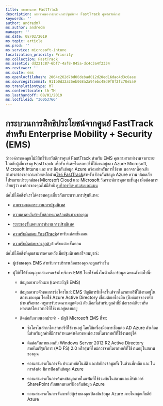 ```yaml
---
title: กระบวนการ FastTrack
description: ภาพรวมของกระบวนการปฐมนิเทศ FastTrack ศูนย์สวัสดิการ
keywords: ''
author: andredm7
ms.author: andredm
manager: ''
ms.date: 08/02/2019
ms.topic: article
ms.prod: ''
ms.service: microsoft-intune
localization_priority: Priority
ms.collection: FastTrack
ms.assetid: dd221c87-6bf7-4af8-845a-dc4c3a4f2334
ms.reviewer: ''
ms.suite: ems
ms.openlocfilehash: 2064c202d7bd06debad012d20ed16dac4d3c6aae
ms.sourcegitcommit: 911b0d32a26eb068a2a94ebc48d9f8f2fc70e5a9
ms.translationtype: MT
ms.contentlocale: th-TH
ms.lasthandoff: 08/01/2019
ms.locfileid: "36053766"
---
```

# <a name="fasttrack-center-benefit-process-for-enterprise-mobility--security-ems"></a>กระบวนการสิทธิประโยชน์จากศูนย์ FastTrack สำหรับ Enterprise Mobility + Security (EMS)
ถ้าองค์กรของคุณไม่มีสิทธิ์รับสวัสดิการศูนย์ FastTrack สำหรับ EMS คุณสามารถทำงานจากระยะไกลกับผู้เชี่ยวชาญ FastTrack เพื่อรับ พิเศษไดเรกทอรีที่ใช้งานอยู่ของ Azure Microsoft, Microsoft Intune และ การ ป้องกันข้อมูล Azure พร้อมสำหรับการใช้งาน นอกจากนี้คุณยังสามารถร้องขอความช่วยเหลือผ่าน[ไซต์ FastTrack](https://www.microsoft.com/fasttrack/microsoft-365/ems)สำหรับ ป้องกันข้อมูล Azure ความ ปลอดภัยโปรแกรมประยุกต์ของ Microsoft Cloud และ Microsoft วิเคราะห์การคุกคามขั้นสูง เมื่อต้องการเรียนรู้ว่า องค์กรของคุณไม่มีสิทธิ ดู[บริการที่เหมาะสมและแผน](M365-eligible-services-and-plans.md)


ต่อไปนี้คือสิ่งที่เราได้ครอบคลุมเกี่ยวกับกระบวนการปฐมนิเทศ:

-   [ภาพรวมของกระบวนการปฐมนิเทศ](EMS-fasttrack-benefit-overview.md)

-   [ความคาดหวังสำหรับสภาพแวดล้อมต้นทางของคุณ](EMS-source-environment-expectations.md)

-   [ระยะของขั้นตอนการทำงานการปฐมนิเทศ](EMS-onboarding-phases.md)

-   [ความรับผิดชอบ FastTrack](EMS-fasttrack-responsibilities.md)สำหรับแต่ละขั้นตอน

-   [ความรับผิดชอบของลูกค้า](EMS-your-responsibilities.md)สำหรับแต่ละขั้นตอน

ต่อไปนี้คือสิ่งที่คุณสามารถคาดหวังเมื่อปฐมนิเทศเสร็จสมบูรณ์:

-   ผู้เช่าของคุณ EMS สำหรับการบริการเลือกของคุณจะถูกสร้างขึ้น

-   ผู้ใช้ที่ได้รับอนุญาตสามารถเข้าถึงบริการ EMS โดยใช้หนึ่งในตัวเลือกข้อมูลเฉพาะตัวต่อไปนี้:

    -   ข้อมูลเฉพาะตัวเมฆ (เฉพาะบัญชี EMS)

    -   ข้อมูลเฉพาะตัวของการซิงโครไนส์: EMS บัญชีการซิงโครไนส์จากไดเรกทอรีที่ใช้งานอยู่ในสถานของคุณ โดยใช้ Azure Active Directory เชื่อมต่อเครื่องมือ (ซิงค์แฮชของรหัสผ่านหรือพาส-ทรูการรับรองความถูกต้อง) ตัวเลือกนี้สำหรับลูกค้าที่มีฟอเรสต์เดียวหรือฟอเรสต์ไดเรกทอรีที่ใช้งานอยู่หลายอยู่

    -   ติดต่อกับภายนอกประจำ - บัญชี Microsoft EMS ที่จะ:

        -   ซิงโครไนส์จากไดเรกทอรีที่ใช้งานอยู่ โดยใช้เครื่องมือการเชื่อมต่อ AD Azure ตัวเลือกนี้สำหรับลูกค้าที่มีการกำหนดค่าเดียวของฟอเรสต์ไดเรกทอรีที่ใช้งานอยู่ได้

        -   ติดต่อกับภายนอกกับ Windows Server 2012 R2 Active Directory สหพันธรัฐบริการ (AD FS) 2.0 หรือรุ่นที่ใหม่กว่าจากไดเรกทอรีที่ใช้งานอยู่ในสถานของคุณ

        -   ความสามารถในการจัด ประเภทอัตโนมัติ และปกป้องข้อมูลทั้ง ในส่วนที่เหลือ และ ในการส่งต่อ มีการป้องกันข้อมูล Azure 

        -   ความสามารถในการค้นหาข้อมูลภายในแฟ้มที่ใช้ร่วมกันในสถานและเซิร์ฟเวอร์ SharePoint กับสแกนเนอร์ป้องกันข้อมูล Azure 

        -   ความสามารถในการจัดการคีย์ผู้เช่าของคุณป้องกันข้อมูล Azure ภายในกชุดเก็บคีย์ Azure 
